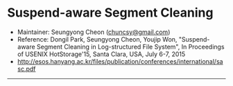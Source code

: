 Suspend-aware Segment Cleaning 
=======================
* Maintainer: Seungyong Cheon (chuncsy@gmail.com)
* Reference: Dongil Park, Seungyong Cheon, Youjip Won, "Suspend-aware Segment Cleaning in Log-structured File System",  In Proceedings of USENIX HotStorage'15, Santa Clara, USA, July 6-7, 2015
* http://esos.hanyang.ac.kr/files/publication/conferences/international/sasc.pdf

------------
